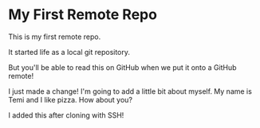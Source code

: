# My First Remote Repo

This is my first remote repo.

It started life as a local git repository.

But you'll be able to read this on GitHub when we put it onto a GitHub remote!

I just made a change!
I'm going to add a little bit about myself. My name is Temi and I like pizza. How about you?

I added this after cloning with SSH!
